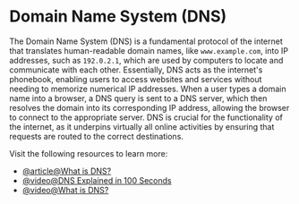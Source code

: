 # Domain Name System (DNS)

The Domain Name System (DNS) is a fundamental protocol of the internet that translates human-readable domain names, like `www.example.com`, into IP addresses, such as `192.0.2.1`, which are used by computers to locate and communicate with each other. Essentially, DNS acts as the internet's phonebook, enabling users to access websites and services without needing to memorize numerical IP addresses. When a user types a domain name into a browser, a DNS query is sent to a DNS server, which then resolves the domain into its corresponding IP address, allowing the browser to connect to the appropriate server. DNS is crucial for the functionality of the internet, as it underpins virtually all online activities by ensuring that requests are routed to the correct destinations.

Visit the following resources to learn more:

- [@article@What is DNS?](https://www.cloudflare.com/en-gb/learning/dns/what-is-dns/)
- [@video@DNS Explained in 100 Seconds](https://www.youtube.com/watch?v=UVR9lhUGAyU)
- [@video@What is DNS?](https://www.youtube.com/watch?v=nyH0nYhMW9M)